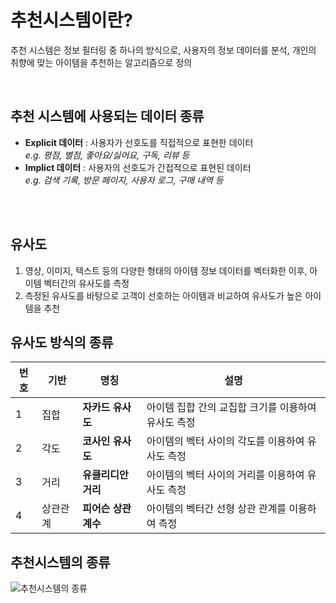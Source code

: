 # 추천시스템이란?
추천 시스템은 정보 필터링 중 하나의 방식으로, 사용자의 정보 데이터를 분석, 개인의 취향에 맞는 아이템을 추천하는 알고리즘으로 정의  

<br>

## 추천 시스템에 사용되는 데이터 종류

- **Explicit 데이터** : 사용자가 선호도를 직접적으로 표현한 데이터  
*e.g. 평점, 별점, 좋아요/싫어요, 구독, 리뷰 등*
- **Implict 데이터** : 사용자의 선호도가 간접적으로 표현된 데이터  
*e.g. 검색 기록, 방문 페이지, 사용자 로그, 구매 내역 등*  

<br>
<br>

## 유사도
1. 영상, 이미지, 텍스트 등의 다양한 형태의 아이템 정보 데이터를 벡터화한 이후, 아이템 벡터간의 유사도를 측정
2. 측정된 유사도를 바탕으로 고객이 선호하는 아이템과 비교하여 유사도가 높은 아이템을 추천

## 유사도 방식의 종류

| 번호 | 기반     | 명칭           | 설명                                             |
|------|----------|--------------|--------------------------------------------------|
| 1    | 집합     | **자카드 유사도**  | 아이템 집합 간의 교집합 크기를 이용하여 유사도 측정 |
| 2    | 각도     | **코사인 유사도**  | 아이템의 벡터 사이의 각도를 이용하여 유사도 측정 |
| 3    | 거리     | **유클리디안 거리** | 아이템의 벡터 사이의 거리를 이용하여 유사도 측정 |
| 4    | 상관관계 | **피어슨 상관계수** | 아이템의 벡터간 선형 상관 관계를 이용하여 측정    |


## 추천시스템의 종류
![추천시스템의 종류](https://velog.velcdn.com/images/xilver0203/post/7db94863-cf44-4870-9ba7-ce5d0b99e733/image.png)
